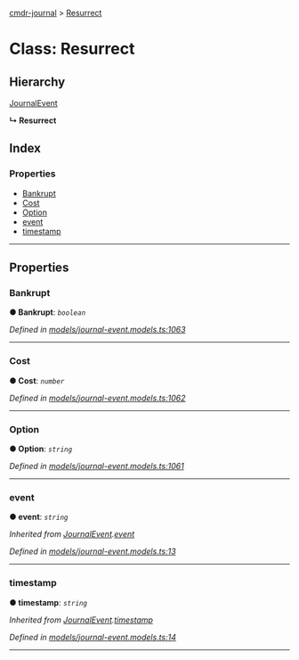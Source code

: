 [cmdr-journal](../README.md) > [Resurrect](../classes/resurrect.md)



# Class: Resurrect

## Hierarchy


 [JournalEvent](journalevent.md)

**↳ Resurrect**







## Index

### Properties

* [Bankrupt](resurrect.md#bankrupt)
* [Cost](resurrect.md#cost)
* [Option](resurrect.md#option)
* [event](resurrect.md#event)
* [timestamp](resurrect.md#timestamp)



---
## Properties
<a id="bankrupt"></a>

###  Bankrupt

**●  Bankrupt**:  *`boolean`* 

*Defined in [models/journal-event.models.ts:1063](https://github.com/chrisbruford/cmdr-journal/blob/1e4d048/src/models/journal-event.models.ts#L1063)*





___

<a id="cost"></a>

###  Cost

**●  Cost**:  *`number`* 

*Defined in [models/journal-event.models.ts:1062](https://github.com/chrisbruford/cmdr-journal/blob/1e4d048/src/models/journal-event.models.ts#L1062)*





___

<a id="option"></a>

###  Option

**●  Option**:  *`string`* 

*Defined in [models/journal-event.models.ts:1061](https://github.com/chrisbruford/cmdr-journal/blob/1e4d048/src/models/journal-event.models.ts#L1061)*





___

<a id="event"></a>

###  event

**●  event**:  *`string`* 

*Inherited from [JournalEvent](journalevent.md).[event](journalevent.md#event)*

*Defined in [models/journal-event.models.ts:13](https://github.com/chrisbruford/cmdr-journal/blob/1e4d048/src/models/journal-event.models.ts#L13)*





___

<a id="timestamp"></a>

###  timestamp

**●  timestamp**:  *`string`* 

*Inherited from [JournalEvent](journalevent.md).[timestamp](journalevent.md#timestamp)*

*Defined in [models/journal-event.models.ts:14](https://github.com/chrisbruford/cmdr-journal/blob/1e4d048/src/models/journal-event.models.ts#L14)*





___


